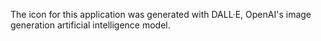 The icon for this application was generated with DALL·E, OpenAI's image generation artificial intelligence model.
